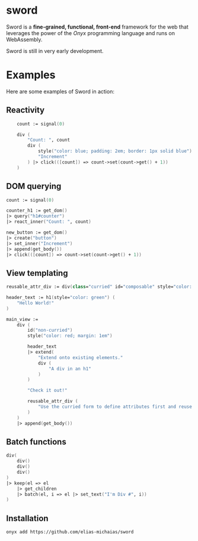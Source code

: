 # sword
Sword is a **fine-grained, functional, front-end** framework for the web that leverages the power of the *Onyx* programming language and runs on WebAssembly.

Sword is still in very early development.

# Examples
Here are some examples of Sword in action:

## Reactivity
```fsharp
    count := signal(0)

    div (
        "Count: ", count
        div (
            style("color: blue; padding: 2em; border: 1px solid blue")
            "Increment"
        ) |> click(([count]) => count->set(count->get() + 1))
    )
```

## DOM querying
```fsharp
count := signal(0)

counter_h1 := get_dom()
|> query("h1#counter")
|> react_inner("Count: ", count)

new_button := get_dom()
|> create("button")
|> set_inner("Increment")
|> append(get_body())
|> click(([count]) => count->set(count->get() + 1))
```

## View templating
```fsharp
reusable_attr_div := div(class="curried" id="composable" style="color: blue")

header_text := h1(style="color: green") (
    "Hello World!"
)

main_view :=
    div (
        id("non-curried")
        style("color: red; margin: 1em")

        header_text
        |> extend(
            "Extend onto existing elements."
            div (
                "A div in an h1"
            )
        )

        "Check it out!"

        reusable_attr_div (
            "Use the curried form to define attributes first and reuse them!"
        )
    )
    |> append(get_body())
```

## Batch functions
```fsharp
div(
    div()
    div()
    div()
)
|> keep(el => el
    |> get_children
    |> batch(el, i => el |> set_text("I'm Div #", i))
)
```

## Installation
`onyx add https://github.com/elias-michaias/sword`